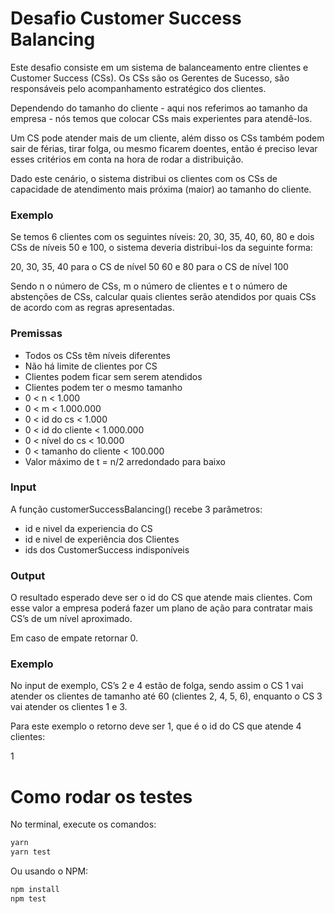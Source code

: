 # Desafio Customer Success Balancing

Este desafio consiste em um sistema de balanceamento entre clientes e Customer Success (CSs). Os CSs são os Gerentes de Sucesso, são responsáveis pelo acompanhamento estratégico dos clientes.

Dependendo do tamanho do cliente - aqui nos referimos ao tamanho da empresa - nós temos que colocar CSs mais experientes para atendê-los.

Um CS pode atender mais de um cliente, além disso os CSs também podem sair de férias, tirar folga, ou mesmo ficarem doentes, então é preciso levar esses critérios em conta na hora de rodar a distribuição.

Dado este cenário, o sistema distribui os clientes com os CSs de capacidade de atendimento mais próxima (maior) ao tamanho do cliente.

### Exemplo
Se temos 6 clientes com os seguintes níveis: 20, 30, 35, 40, 60, 80 e dois CSs de níveis 50 e 100, o sistema deveria distribui-los da seguinte forma:

20, 30, 35, 40 para o CS de nível 50
60 e 80 para o CS de nível 100

Sendo n o número de CSs, m o número de clientes e t o número de abstenções de CSs, calcular quais clientes serão atendidos por quais CSs de acordo com as regras apresentadas.

### Premissas
- Todos os CSs têm níveis diferentes
- Não há limite de clientes por CS
- Clientes podem ficar sem serem atendidos
- Clientes podem ter o mesmo tamanho
- 0 < n < 1.000
- 0 < m < 1.000.000
- 0 < id do cs < 1.000
- 0 < id do cliente < 1.000.000
- 0 < nível do cs < 10.000
- 0 < tamanho do cliente < 100.000
- Valor máximo de t = n/2 arredondado para baixo

### Input
A função customerSuccessBalancing() recebe 3 parâmetros:

- id e nivel da experiencia do CS
- id e nivel de experiência dos Clientes
- ids dos CustomerSuccess indisponíveis

### Output
O resultado esperado deve ser o id do CS que atende mais clientes. Com esse valor a empresa poderá fazer um plano de ação para contratar mais CS’s de um nível aproximado.

Em caso de empate retornar 0.

### Exemplo
No input de exemplo, CS’s 2 e 4 estão de folga, sendo assim o CS 1 vai atender os clientes de tamanho até 60 (clientes 2, 4, 5, 6), enquanto o CS 3 vai atender os clientes 1 e 3.

Para este exemplo o retorno deve ser 1, que é o id do CS que atende 4 clientes:

1

# Como rodar os testes

No terminal, execute os comandos:

```bash
yarn
yarn test
```

Ou usando o NPM:

```bash
npm install
npm test
```
